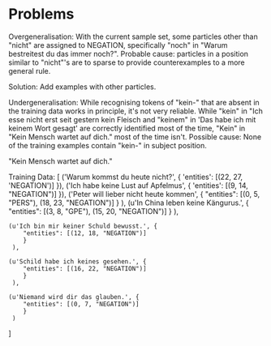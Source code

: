Problems
====

Overgeneralisation: With the current sample set, some particles other than "nicht" are assigned
to NEGATION, specifically "noch" in "Warum bestreitest du das immer noch?". Probable cause:
particles in a position similar to "nicht"'s are to sparse to provide counterexamples to a more
general rule.

Solution: Add examples with other particles.

Undergeneralisation: While recognising tokens of "kein-" that are absent in the training data works
in principle, it's not very reliable. While "kein" in "Ich esse nicht erst seit gestern kein Fleisch
and "keinem" in 'Das habe ich mit keinem Wort gesagt' are correctly identified most of the time,
"Kein" in "Kein Mensch wartet auf dich." most of the time isn't. Possible cause: None of the training
examples contain "kein-" in subject position.

"Kein Mensch wartet auf dich."

Training Data:
[
    ('Warum kommst du heute nicht?', {
        'entities': [(22, 27, 'NEGATION')]
    }),
    ('Ich habe keine Lust auf Apfelmus', {
        'entities': [(9, 14, "NEGATION")]
    }),
    ('Peter will lieber nicht heute kommen', {
        "entities": [(0, 5, "PERS"), (18, 23, "NEGATION")]
        }
    ),
    (u'In China leben keine Kängurus.', {
        "entities": [(3, 8, "GPE"), (15, 20, "NEGATION")]
        }
     ),
    
    (u'Ich bin mir keiner Schuld bewusst.', {
        "entities": [(12, 18, "NEGATION")]
        }
     ),
    
    (u'Schild habe ich keines gesehen.', {
        "entities": [(16, 22, "NEGATION")]
        }
     ),
    
    (u'Niemand wird dir das glauben.', {
        "entities": [(0, 7, "NEGATION")]
        }
     )
]

